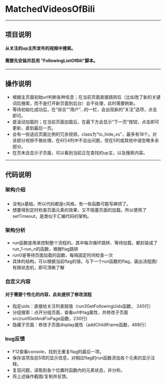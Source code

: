 # MatchedVideosOfBili

---

## 项目说明
#### 从关注的up主所发布的视频中搜索。
#### 需要先安装并启用 “FollowingListOfBili”脚本。

---

## 操作说明
####
* 根据主页面初始url判断各种信息；在当前页面直接跳转后（比如改了新的关键词后搜索，而不是打开新页面到后台）会不处理，此时需要刷新。
* 等待初始化成功后，在“综合”“用户”...的一栏，会出现新的“关注”选项，点击即可。
* 是滚动加载的；在当前页面加载后，在最下方会显示“下一页”按钮，点击即可更新，直到最后一页。
* 会有一些适应页面比例的冗余视频，class为"to\_hide\_xs"，最多有18个。对该部分视频不做处理，在6行4列中不会出问题，但在5列或其他中请忽略多余部分。
* 在页末会显示子页面，可以看到当前正在查找的up主，以及搜索内容。

---

## 代码说明
### 架构介绍
#####
* 没有js基础，所以代码都是c风格，有一些函数可能写麻烦了。
* 想要得到定时检查页面元素的效果，又不阻塞页面的加载。所以使用了setTimeout，是类似于汇编代码的架构。

### 架构分析
####
* run函数是用来控制整个流程的。其中每次循环跳转、等待加载，都封装成了run\_1-run\_n的函数，根据flag跳转
* run0是等待页面加载的函数，每隔固定时间检查一次
* 具体的结构，可以根据当前flag的值，与下一个run函数的flag，画出流程图/有限状态机，即可清晰了解

### 自定义内容
#### 对于需要个性化的内容，此处提供了修改流程
* 指定uids：直接给关注列表赋值（run3GetFollowingUids函数， 245行）
* 分组搜索：点开分组页面，查看url中tag属性，并修改子页面src(run1GetAndFixPage函数，230行)
* 隐藏子页面：修改子页面display属性（addChildIframe函数，468行）

### bug反馈
####
* F12查看console，找到无重复flag的最后一项。
* 保存该项及前5项的显示信息，对相应flag的run函数添加各个元素的显示注释。
* 复现问题，读取到各个位置时函数内的元素状态，并分析。
* 将上述操作截图/复制并反馈。